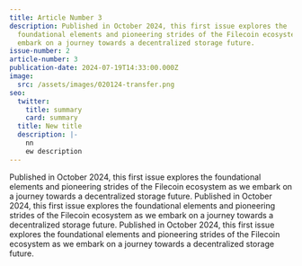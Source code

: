 ```yaml
---
title: Article Number 3
description: Published in October 2024, this first issue explores the
  foundational elements and pioneering strides of the Filecoin ecosystem as we
  embark on a journey towards a decentralized storage future.
issue-number: 2
article-number: 3
publication-date: 2024-07-19T14:33:00.000Z
image:
  src: /assets/images/020124-transfer.png
seo:
  twitter:
    title: summary
    card: summary
  title: New title
  description: |-
    nn
    ew description
---
```

Published in October 2024, this first issue explores the foundational elements and pioneering strides of the Filecoin ecosystem as we embark on a journey towards a decentralized storage future. Published in October 2024, this first issue explores the foundational elements and pioneering strides of the Filecoin ecosystem as we embark on a journey towards a decentralized storage future. Published in October 2024, this first issue explores the foundational elements and pioneering strides of the Filecoin ecosystem as we embark on a journey towards a decentralized storage future.
